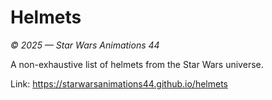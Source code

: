 # Helmets

*© 2025 — Star Wars Animations 44*

A non-exhaustive list of helmets from the Star Wars universe.

Link: https://starwarsanimations44.github.io/helmets
